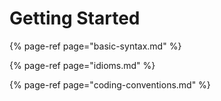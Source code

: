 # Getting Started

{% page-ref page="basic-syntax.md" %}

{% page-ref page="idioms.md" %}

{% page-ref page="coding-conventions.md" %}



